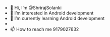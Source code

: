 - 👋 Hi, I’m @ShrirajSolanki
- 👀 I’m interested in Android development
- 🌱 I’m currently learning Android development
- 
- 📫 How to reach me 9179027632

<!---
ShrirajSolanki/ShrirajSolanki is a ✨ special ✨ repository because its `README.md` (this file) appears on your GitHub profile.
You can click the Preview link to take a look at your changes.
--->
